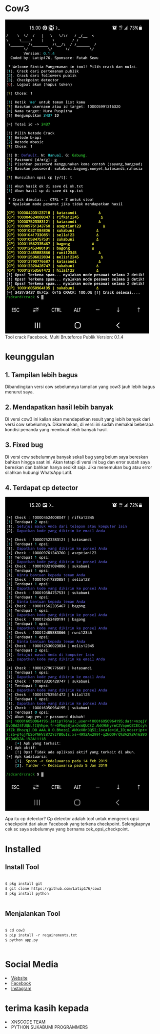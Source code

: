 <h1>Cow3</h1>
<img src="img/Screenshot_20211128-150048_Termux.jpg"></img><br/>
Tool crack Facebook. Multi Bruteforce Publik Version: 0.1.4
<h1>keunggulan</h1>
<h2>1. Tampilan lebih bagus</h2>
<p>Dibandingkan versi cow sebelumnya tampilan yang cow3 jauh lebih bagus menurut saya.</p>
<h2>2. Mendapatkan hasil lebih banyak</h2>
<p>Di versi cow3 ini kalian akan mendapatkan result yang lebih banyak dari versi cow sebelumnya. Dikarenakan, di versi ini sudah memakai beberapa kondisi penanda yang membuat lebih banyak hasil.</p>
<h2>3. Fixed bug</h2>
<p>Di versi cow sebelumnya banyak sekali bug yang belum saya bereskan bahkan hingga saat ini. Akan tetapi di versi ini bug dan error sudah saya bereskan dan bahkan hanya sedikit saja. Jika menemukan bug atau error silahkan hubungi WhatsApp Latif.</p>
<h2>4. Terdapat cp detector</h2>
<img src="img/Screenshot_20211128-152001_Termux.jpg"></img>
<p>Apa itu cp detector? Cp detector adalah tool untuk mengecek opsi checkpoint dari akun Facebook yang terkena checkpoint. Selengkapnya cek sc saya sebelumnya yang bernama cek_opsi_checkpoint.</p>
<h1>Installed</h1>
<h2>Install Tool</h2>
<pre>
<code>
$ pkg install git
$ git clone https://github.com/Latip176/cow3
$ pkg install python
</code>
</pre>
<h2>Menjalankan Tool</h2>
<pre>
<code>
$ cd cow3
$ pip install -r requirements.txt
$ python app.py
</code>
</pre>
<h1>Social Media</h1>
<li><a href="https://latip176.my.id/">Website</a></li>
<li><a href="https://www.facebook.com/latip176.my.id">Facebook</a></li>
<li><a href="https://www.instagram.com/latif176_">Instagram</a></li>
<h1>terima kasih kepada</h1>
<li>XNSCODE TEAM</li>
<li>PYTHON SUKABUMI PROGRAMMERS</li>
